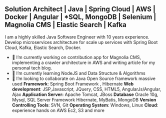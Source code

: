 ## Solution Architect | Java | Spring Cloud | AWS | Docker | Angular | *SQL, MongoDB | Selenium | Magnolia CMS | Elastic Search | Kafka

I am a highly skilled Java Software Engineer with 10 years experience. Develop microservices architecture for scale up services with Spring Boot Cloud, Kafka, Elastic Search, Docker.

- 🔭 I’m currently working on contribution app for Magnolia CMS, implementing a crawler architecture in AWS and writing article for my personal tech blog.
- 🌱 I’m currently learning NodeJS and Data Structure & Algorithms
- 👯 I’m looking to collaborate on Java Open Source framework massive used
**Framework**: Spring Boot Framework , Hibernate
**Web development**: JSP,Javascript, JQuery, CSS, HTML5, AngularJs/Angular, Ajax 
**Application Server:** Apache Tomcat, JBoss 
**Database** Oracle 10g, Mysql, SQL Server Framework Hibernate, MyBatis, MongoDB
**Version Controlling Tools**: SVN, Git 
**Operating System**: Windows, Linux
**Cloud**: experience hands on AWS Ec2, S3 and more
